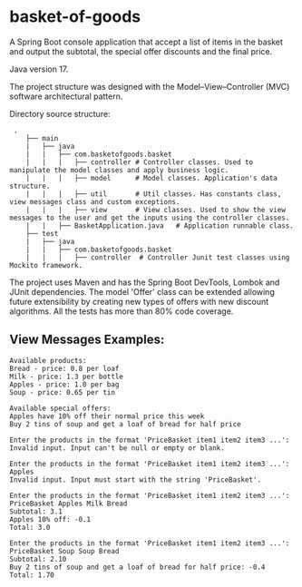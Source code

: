 # basket-of-goods

A Spring Boot console application that accept a list of items in the basket and output the subtotal, the special offer discounts and the final price.

Java version 17.

The project structure was designed with the Model–View–Controller (MVC) software architectural pattern.

Directory source structure:

```
 .
    ├── main
    |	├── java
    |	|	├── com.basketofgoods.basket
    |	|	|	├── controller # Controller classes. Used to manipulate the model classes and apply business logic.
    |	|	|	├── model      # Model classes. Application's data structure.
    |	|	|	├── util       # Util classes. Has constants class, view messages class and custom exceptions.
    |	|	|	├── view       # View classes. Used to show the view messages to the user and get the inputs using the controller classes.
    |	|	├── BasketApplication.java   # Application runnable class.
    ├── test
    |	├── java
    |	|	├── com.basketofgoods.basket
    |	|	|	├── controller  # Controller Junit test classes using Mockito framework.
```

The project uses Maven and has the Spring Boot DevTools, Lombok and JUnit dependencies.
The model 'Offer' class can be extended allowing future extensibility by creating new types of offers with new discount algorithms.
All the tests has more than 80% code coverage.

## View Messages Examples:

```
Available products: 
Bread - price: 0.8 per loaf
Milk - price: 1.3 per bottle
Apples - price: 1.0 per bag
Soup - price: 0.65 per tin

Available special offers: 
Apples have 10% off their normal price this week
Buy 2 tins of soup and get a loaf of bread for half price

Enter the products in the format 'PriceBasket item1 item2 item3 ...': 
Invalid input. Input can't be null or empty or blank.

Enter the products in the format 'PriceBasket item1 item2 item3 ...': Apples
Invalid input. Input must start with the string 'PriceBasket'.

Enter the products in the format 'PriceBasket item1 item2 item3 ...': PriceBasket Apples Milk Bread
Subtotal: 3.1
Apples 10% off: -0.1
Total: 3.0

Enter the products in the format 'PriceBasket item1 item2 item3 ...': PriceBasket Soup Soup Bread
Subtotal: 2.10
Buy 2 tins of soup and get a loaf of bread for half price: -0.4
Total: 1.70
